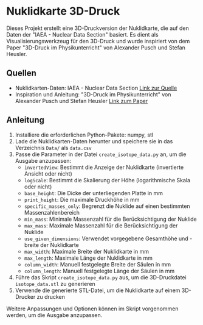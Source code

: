 # Nuklidkarte 3D-Druck

Dieses Projekt erstellt eine 3D-Druckversion der Nuklidkarte, die auf den Daten der "IAEA - Nuclear Data Section" basiert. Es dient als Visualisierungswerkzeug für den 3D-Druck und wurde inspiriert von dem Paper "3D-Druck im Physikunterricht" von Alexander Pusch und Stefan Heusler.

## Quellen

- Nuklidkarten-Daten: IAEA - Nuclear Data Section [Link zur Quelle](https://www-nds.iaea.org/relnsd/vcharthtml/VChartHTML.html)
- Inspiration und Anleitung: "3D-Druck im Physikunterricht" von Alexander Pusch und Stefan Heusler [Link zum Paper](https://www.pro-physik.de/restricted-files/143556)

## Anleitung

1. Installiere die erforderlichen Python-Pakete: numpy, stl
2. Lade die Nuklidkarten-Daten herunter und speichere sie in das Verzeichnis `Data/` als `data.csv`
3. Passe die Parameter in der Datei `create_isotope_data.py` an, um die Ausgabe anzupassen:
   - `invertedView`: Bestimmt die Anzeige der Nuklidkarte (invertierte Ansicht oder nicht)
   - `logScale`: Bestimmt die Skalierung der Höhe (logarithmische Skala oder nicht)
   - `base_height`: Die Dicke der unterliegenden Platte in mm
   - `print_height`: Die maximale Druckhöhe in mm
   - `specific_masses_only`: Begrenzt die Nuklide auf einen bestimmten Massenzahlenbereich
   - `min_mass`: Minimale Massenzahl für die Berücksichtigung der Nuklide
   - `max_mass`: Maximale Massenzahl für die Berücksichtigung der Nuklide
   - `use_given_dimensions`: Verwendet vorgegebene Gesamthöhe und -breite der Nuklidkarte
   - `max_width`: Maximale Breite der Nuklidkarte in mm
   - `max_length`: Maximale Länge der Nuklidkarte in mm
   - `column_width`: Manuell festgelegte Breite der Säulen in mm
   - `column_length`: Manuell festgelegte Länge der Säulen in mm
4. Führe das Skript `create_isotope_data.py` aus, um die 3D-Druckdatei `isotope_data.stl` zu generieren
5. Verwende die generierte STL-Datei, um die Nuklidkarte auf einem 3D-Drucker zu drucken

Weitere Anpassungen und Optionen können im Skript vorgenommen werden, um die Ausgabe anzupassen.
